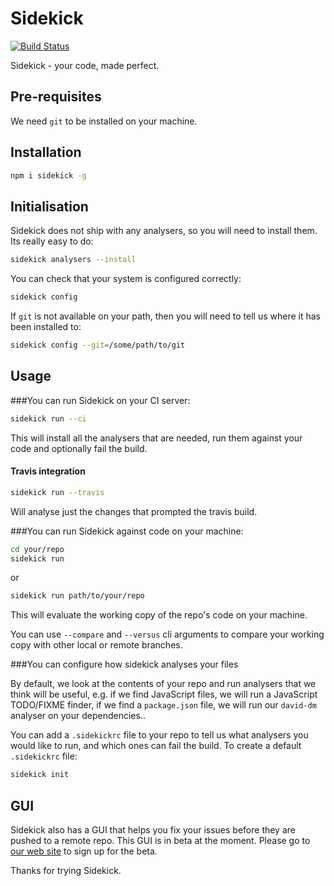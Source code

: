 # Sidekick

[![Build Status](https://travis-ci.org/sidekickcode/sidekick.svg?branch=master)](https://travis-ci.org/sidekickcode/sidekick)

Sidekick - your code, made perfect.

## Pre-requisites

We need `git` to be installed on your machine.


## Installation

```sh
npm i sidekick -g
```

## Initialisation

Sidekick does not ship with any analysers, so you will need to install them. Its really easy to do:

```sh
sidekick analysers --install
```

You can check that your system is configured correctly:

```sh
sidekick config
```

If `git` is not available on your path, then you will need to tell us where it has been installed to:

```sh
sidekick config --git=/some/path/to/git
```


## Usage

###You can run Sidekick on your CI server:

```sh
sidekick run --ci
```

This will install all the analysers that are needed, run them against your code and optionally fail the build.

#### Travis integration

```sh
sidekick run --travis
```

Will analyse just the changes that prompted the travis build.

###You can run Sidekick against code on your machine:

```sh
cd your/repo
sidekick run
```

or

```sh
sidekick run path/to/your/repo
```

This will evaluate the working copy of the repo's code on your machine.

You can use `--compare` and `--versus` cli arguments to compare your working copy with other local or remote branches.

###You can configure how sidekick analyses your files

By default, we look at the contents of your repo and run analysers that we think will be useful, e.g. if we find
JavaScript files, we will run a JavaScript TODO/FIXME finder, if we find a `package.json` file, we will run our
`david-dm` analyser on your dependencies..

You can add a `.sidekickrc` file to your repo to tell us what analysers you would like to run, and which ones can
fail the build. To create a default `.sidekickrc` file:

```sh
sidekick init
```

## GUI

Sidekick also has a GUI that helps you fix your issues before they are pushed to a remote repo. This GUI is in beta at the moment.
Please go to [our web site](https://sidekickcode.com) to sign up for the beta.

Thanks for trying Sidekick.
